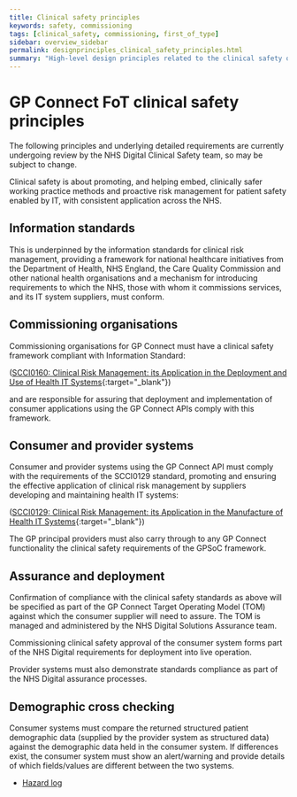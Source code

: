 ```yaml
---
title: Clinical safety principles
keywords: safety, commissioning
tags: [clinical_safety, commissioning, first_of_type]
sidebar: overview_sidebar
permalink: designprinciples_clinical_safety_principles.html
summary: "High-level design principles related to the clinical safety of the system"
---
```


# GP Connect FoT clinical safety principles #

The following principles and underlying detailed requirements are currently undergoing review by the NHS Digital Clinical Safety team, so may be subject to change.

Clinical safety is about promoting, and helping embed, clinically safer working practice methods and proactive risk management for patient safety enabled by IT, with consistent application across the NHS.

## Information standards ##
This is underpinned by the information standards for clinical risk management, providing a framework for national healthcare initiatives from the Department of Health, NHS England, the Care Quality Commission and other national health organisations and a mechanism for introducing requirements to which the NHS, those with whom it commissions services, and its IT system suppliers, must conform. 

## Commissioning organisations ##
Commissioning organisations for GP Connect must have a clinical safety framework compliant with Information Standard:

([SCCI0160: Clinical Risk Management: its Application in the Deployment and Use of Health IT Systems](http://content.digital.nhs.uk/isce/publication/SCCI0160){:target="_blank"})
	
and are responsible for assuring that deployment and implementation of consumer applications using the GP Connect APIs comply with this framework.

## Consumer and provider systems ##

Consumer and provider systems using the GP Connect API must comply with the requirements of the SCCI0129 standard, promoting and ensuring the effective application of clinical risk management by suppliers developing and maintaining health IT systems:

([SCCI0129: Clinical Risk Management:  its Application in the Manufacture of Health IT Systems](http://content.digital.nhs.uk/isce/publication/SCCI0129){:target="_blank"})

The GP principal providers must also carry through to any GP Connect functionality the clinical safety requirements of the GPSoC framework.

## Assurance and deployment ##

Confirmation of compliance with the clinical safety standards as above will be specified as part of the GP Connect Target Operating Model (TOM) against which the consumer supplier will need to assure. The TOM is managed and administered by the NHS Digital Solutions Assurance team.

Commissioning clinical safety approval of the consumer system forms part of the NHS Digital requirements for deployment into live operation.

Provider systems must also demonstrate standards compliance as part of the NHS Digital assurance processes. 


## Demographic cross checking ##

Consumer systems must compare the returned structured patient demographic data (supplied by the provider system as structured data) against the demographic data held in the consumer system.
If differences exist, the consumer system must show an alert/warning and provide details of which fields/values are different between the two systems.

* [Hazard log](/GP_Connect_Hazard_Log-Consumers_placeholder.xlsx)


